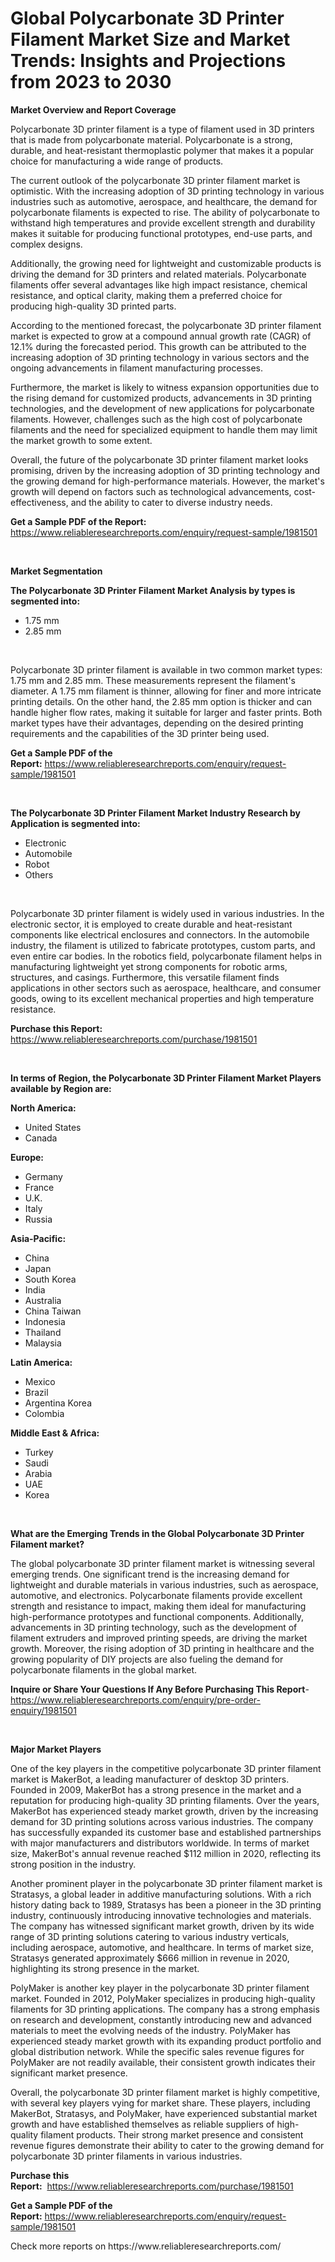 <p><h1>Global Polycarbonate 3D Printer Filament Market Size and Market Trends: Insights and Projections from 2023 to 2030</h1></p><p><strong>Market Overview and Report Coverage</strong></p>
<p><p>Polycarbonate 3D printer filament is a type of filament used in 3D printers that is made from polycarbonate material. Polycarbonate is a strong, durable, and heat-resistant thermoplastic polymer that makes it a popular choice for manufacturing a wide range of products.</p><p>The current outlook of the polycarbonate 3D printer filament market is optimistic. With the increasing adoption of 3D printing technology in various industries such as automotive, aerospace, and healthcare, the demand for polycarbonate filaments is expected to rise. The ability of polycarbonate to withstand high temperatures and provide excellent strength and durability makes it suitable for producing functional prototypes, end-use parts, and complex designs.</p><p>Additionally, the growing need for lightweight and customizable products is driving the demand for 3D printers and related materials. Polycarbonate filaments offer several advantages like high impact resistance, chemical resistance, and optical clarity, making them a preferred choice for producing high-quality 3D printed parts.</p><p>According to the mentioned forecast, the polycarbonate 3D printer filament market is expected to grow at a compound annual growth rate (CAGR) of 12.1% during the forecasted period. This growth can be attributed to the increasing adoption of 3D printing technology in various sectors and the ongoing advancements in filament manufacturing processes.</p><p>Furthermore, the market is likely to witness expansion opportunities due to the rising demand for customized products, advancements in 3D printing technologies, and the development of new applications for polycarbonate filaments. However, challenges such as the high cost of polycarbonate filaments and the need for specialized equipment to handle them may limit the market growth to some extent.</p><p>Overall, the future of the polycarbonate 3D printer filament market looks promising, driven by the increasing adoption of 3D printing technology and the growing demand for high-performance materials. However, the market's growth will depend on factors such as technological advancements, cost-effectiveness, and the ability to cater to diverse industry needs.</p></p>
<p><strong>Get a Sample PDF of the Report:</strong> <a href="https://www.reliableresearchreports.com/enquiry/request-sample/1981501">https://www.reliableresearchreports.com/enquiry/request-sample/1981501</a></p>
<p>&nbsp;</p>
<p><strong>Market Segmentation</strong></p>
<p><strong>The Polycarbonate 3D Printer Filament Market Analysis by types is segmented into:</strong></p>
<p><ul><li>1.75 mm</li><li>2.85 mm</li></ul></p>
<p>&nbsp;</p>
<p><p>Polycarbonate 3D printer filament is available in two common market types: 1.75 mm and 2.85 mm. These measurements represent the filament's diameter. A 1.75 mm filament is thinner, allowing for finer and more intricate printing details. On the other hand, the 2.85 mm option is thicker and can handle higher flow rates, making it suitable for larger and faster prints. Both market types have their advantages, depending on the desired printing requirements and the capabilities of the 3D printer being used.</p></p>
<p><strong>Get a Sample PDF of the Report:</strong>&nbsp;<a href="https://www.reliableresearchreports.com/enquiry/request-sample/1981501">https://www.reliableresearchreports.com/enquiry/request-sample/1981501</a></p>
<p>&nbsp;</p>
<p><strong>The Polycarbonate 3D Printer Filament Market Industry Research by Application is segmented into:</strong></p>
<p><ul><li>Electronic</li><li>Automobile</li><li>Robot</li><li>Others</li></ul></p>
<p>&nbsp;</p>
<p><p>Polycarbonate 3D printer filament is widely used in various industries. In the electronic sector, it is employed to create durable and heat-resistant components like electrical enclosures and connectors. In the automobile industry, the filament is utilized to fabricate prototypes, custom parts, and even entire car bodies. In the robotics field, polycarbonate filament helps in manufacturing lightweight yet strong components for robotic arms, structures, and casings. Furthermore, this versatile filament finds applications in other sectors such as aerospace, healthcare, and consumer goods, owing to its excellent mechanical properties and high temperature resistance.</p></p>
<p><strong>Purchase this Report:</strong>&nbsp; <a href="https://www.reliableresearchreports.com/purchase/1981501">https://www.reliableresearchreports.com/purchase/1981501</a></p>
<p>&nbsp;</p>
<p><strong>In terms of Region, the Polycarbonate 3D Printer Filament Market Players available by Region are:</strong></p>
<p>
    <p> <strong> North America: </strong>
        <ul>
            <li>United States</li>
            <li>Canada</li>
        </ul>
        </p> 
    <p> <strong> Europe: </strong>
        <ul>
            <li>Germany</li>
            <li>France</li>
            <li>U.K.</li>
            <li>Italy</li>
            <li>Russia</li>
        </ul>
        </p> 
    <p> <strong> Asia-Pacific: </strong>
        <ul>
            <li>China</li>
            <li>Japan</li>
            <li>South Korea</li>
            <li>India</li>
            <li>Australia</li>
            <li>China Taiwan</li>
            <li>Indonesia</li>
            <li>Thailand</li>
            <li>Malaysia</li>
        </ul>
        </p> 
    <p> <strong> Latin America: </strong>
        <ul>
            <li>Mexico</li>
            <li>Brazil</li>
            <li>Argentina Korea</li>
            <li>Colombia</li>
        </ul>
        </p> 
    <p> <strong> Middle East & Africa: </strong>
        <ul>
            <li>Turkey</li>
            <li>Saudi</li>
            <li>Arabia</li>
            <li>UAE</li>
            <li>Korea</li>
        </ul>
    </p>
    </p>
<p>&nbsp;</p>
<p><strong>What are the Emerging Trends in the Global Polycarbonate 3D Printer Filament market?</strong></p>
<p><p>The global polycarbonate 3D printer filament market is witnessing several emerging trends. One significant trend is the increasing demand for lightweight and durable materials in various industries, such as aerospace, automotive, and electronics. Polycarbonate filaments provide excellent strength and resistance to impact, making them ideal for manufacturing high-performance prototypes and functional components. Additionally, advancements in 3D printing technology, such as the development of filament extruders and improved printing speeds, are driving the market growth. Moreover, the rising adoption of 3D printing in healthcare and the growing popularity of DIY projects are also fueling the demand for polycarbonate filaments in the global market.</p></p>
<p><strong>Inquire or Share Your Questions If Any Before Purchasing This Report</strong>- <a href="https://www.reliableresearchreports.com/enquiry/pre-order-enquiry/1981501">https://www.reliableresearchreports.com/enquiry/pre-order-enquiry/1981501</a></p>
<p>&nbsp;</p>
<p><strong>Major Market Players</strong></p>
<p><p>One of the key players in the competitive polycarbonate 3D printer filament market is MakerBot, a leading manufacturer of desktop 3D printers. Founded in 2009, MakerBot has a strong presence in the market and a reputation for producing high-quality 3D printing filaments. Over the years, MakerBot has experienced steady market growth, driven by the increasing demand for 3D printing solutions across various industries. The company has successfully expanded its customer base and established partnerships with major manufacturers and distributors worldwide. In terms of market size, MakerBot's annual revenue reached $112 million in 2020, reflecting its strong position in the industry.</p><p>Another prominent player in the polycarbonate 3D printer filament market is Stratasys, a global leader in additive manufacturing solutions. With a rich history dating back to 1989, Stratasys has been a pioneer in the 3D printing industry, continuously introducing innovative technologies and materials. The company has witnessed significant market growth, driven by its wide range of 3D printing solutions catering to various industry verticals, including aerospace, automotive, and healthcare. In terms of market size, Stratasys generated approximately $666 million in revenue in 2020, highlighting its strong presence in the market.</p><p>PolyMaker is another key player in the polycarbonate 3D printer filament market. Founded in 2012, PolyMaker specializes in producing high-quality filaments for 3D printing applications. The company has a strong emphasis on research and development, constantly introducing new and advanced materials to meet the evolving needs of the industry. PolyMaker has experienced steady market growth with its expanding product portfolio and global distribution network. While the specific sales revenue figures for PolyMaker are not readily available, their consistent growth indicates their significant market presence.</p><p>Overall, the polycarbonate 3D printer filament market is highly competitive, with several key players vying for market share. These players, including MakerBot, Stratasys, and PolyMaker, have experienced substantial market growth and have established themselves as reliable suppliers of high-quality filament products. Their strong market presence and consistent revenue figures demonstrate their ability to cater to the growing demand for polycarbonate 3D printer filaments in various industries.</p></p>
<p><strong>Purchase this Report:</strong>&nbsp;&nbsp;<a href="https://www.reliableresearchreports.com/purchase/1981501">https://www.reliableresearchreports.com/purchase/1981501</a></p>
<p></p>
<p><strong>Get a Sample PDF of the Report:</strong>&nbsp;<a href="https://www.reliableresearchreports.com/enquiry/request-sample/1981501">https://www.reliableresearchreports.com/enquiry/request-sample/1981501</a></p>
<p>Check more reports on https://www.reliableresearchreports.com/</p>